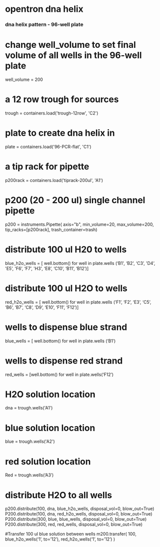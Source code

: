 # opentron dna helix

### dna helix pattern - 96-well plate

# change well_volume to set final volume of all wells in the 96-well plate
well_volume = 200

# a 12 row trough for sources
trough = containers.load('trough-12row', 'C2')

# plate to create dna helix in
plate = containers.load('96-PCR-flat', 'C1')

# a tip rack for pipette
p200rack = containers.load('tiprack-200ul', 'A1')

# p200 (20 - 200 ul) single channel pipette
p200 = instruments.Pipette(
    axis="b",
    min_volume=20,
    max_volume=200,
    tip_racks=[p200rack],
    trash_container=trash)

# distribute 100 ul H20 to wells
blue_h2o_wells = [ well.bottom() for well in plate.wells (‘B1', ‘B2', ‘C3’, 'D4’, 'E5’, 'F6’, ‘F7’, 'H3', ‘E8’, ‘C10’, ‘B11’, ‘B12’)]

# distribute 100 ul H2O to wells
red_h2o_wells =  [ well.bottom() for well in plate.wells (’F1’, ‘F2’, ‘E3’, ‘C5’, ‘B6’, ‘B7', ‘C8’, ‘D9’, ‘E10’, ‘F11’, ‘F12’)]

# wells to dispense blue strand
blue_wells = [ well.bottom() for well in plate.wells (‘B1’)

# wells to dispense red strand
red_wells = [well.bottom() for well in plate.wells(‘F12’)

# H2O solution location
dna = trough.wells('A1')
# blue solution location
blue = trough.wells('A2')
# red solution location
Red = trough.wells(‘A3’)

# distribute H2O to all wells
p200.distribute(100, dna, blue_h2o_wells, disposal_vol=0, blow_out=True)
P200.distribute(100, dna, red_h2o_wells, disposal_vol=0, blow_out=True)
P200.distribute(300, blue, blue_wells, disposal_vol=0, blow_out=True)
P200.distribute(300, red, red_wells, disposal_vol=0, blow_out=True)

#Transfer 100 ul blue solution between wells
m200.transfer(
	100, 
	blue_h2o_wells(‘1’, to=’12’),
	red_h2o_wells(‘1’, to=’12’)
)
              
